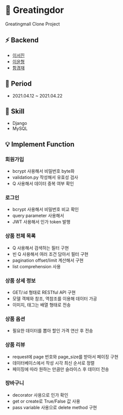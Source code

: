 # 🌿 Greatingdor
Greatingmall Clone Project

## ⚡️ Backend
- [이서진](https://github.com/leechanmul)
- [이윤형](https://github.com/YunhyungLee)
- [함경재](https://github.com/hiyee-gj)

## 🐝 Period
- 2021.04.12 ~ 2021.04.22

## 🐍 Skill
- Django
- MySQL

## 💡 Implement Function
### 회원가입
- bcrypt 사용해서 비밀번호 byte화
- validation.py 작성해서 유효성 검사
- Q 사용해서 데이터 중복 여부 확인
### 로그인
- bcrypt 사용해서 비밀번호 비교 확인
- query parameter 사용해서 
- JWT 사용해서 인가 token 발행
### 상품 전체 목록
- Q 사용해서 검색하는 필터 구현
- 빈 Q 사용해서 여러 조건 담아서 필터 구현
- pagination offset/limit 계산해서 구현
- list comprehension 사용
### 상품 상세 정보
- GET/:id 형태로 RESTful API 구현
- 모델 객체와 참조, 역참조를 이용해 데이터 가공
- 이미지, 태그는 배열 형태로 전송
### 상품 옵션
- 필요한 데이터를 뽑아 할인 가격 연산 후 전송
### 상품 리뷰
- request에 page 번호와 page_size를 받아서 페이징 구현
- 데이터베이스에서 작성 시각 최신 순서로 정렬
- 페이징에 따라 원하는 만큼만 슬라이스 후 데이터 전송
### 장바구니
- decorator 사용으로 인가 확인
- get or create로 True/False 값 사용
- pass variable 사용으로 delete method 구현